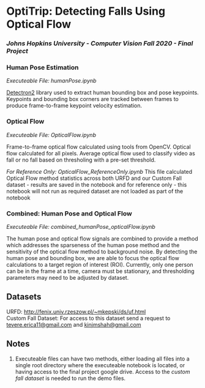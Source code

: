 # OptiTrip: Detecting Falls Using Optical Flow 
### _Johns Hopkins University - Computer Vision Fall 2020 - Final Project_

### Human Pose Estimation
_Executeable File: humanPose.ipynb_

[Detectron2](https://github.com/facebookresearch/detectron2) library used to extract human bounding box and pose keypoints. Keypoints and bounding box corners are tracked between frames to produce frame-to-frame keypoint velocity estimation.

### Optical Flow 
_Executeable File: OpticalFlow.ipynb_

Frame-to-frame optical flow calculated using tools from OpenCV. Optical flow calculated for all pixels. Average optical flow used to classify video as fall or no fall based on thresholing with a pre-set threshold.

_For Reference Only: OpticalFlow_ReferenceOnly.ipynb_
This file calculated Optical Flow method statistics across both URFD and our Custom Fall dataset - results are saved in the notebook and for reference only - this notebook will not run as required dataset are not loaded as part of the notebook

### Combined: Human Pose and Optical Flow 
_Executeable File: combined_humanPose_opticalFlow.ipynb_

The human pose and optical flow signals are combined to provide a method which addresses the sparseness of the human pose method and the sensitivity of the optical flow method to background noise. By detecting the human pose and bounding box, we are able to focus the optical flow calculations to a target region of interest (ROI). Currently, only one person can be in the frame at a time, camera must be stationary, and thresholding parameters may need to be adjusted by dataset. 

## Datasets
URFD: http://fenix.univ.rzeszow.pl/~mkepski/ds/uf.html                 
Custom Fall Dataset: For access to this dataset send a request to tevere.erica11@gmail.com and kinjmshah@gmail.com

## Notes
1. Executeable files can have two methods, either loading all files into a single root directory where the executeable notebook is located, or having access to the final project google drive. Access to the _custom fall dataset_ is needed to run the demo files. 


